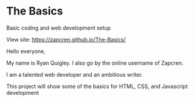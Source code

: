 # The Basics
 Basic coding and web development setup

 View site:
 https://zapcren.github.io/The-Basics/

 Hello everyone,

 My name is Ryan Quigley.
 I also go by the online username of Zapcren.

 I am a talented web developer and an ambitious writer.

 This project will show some of the basics for HTML, CSS, and Javascript development